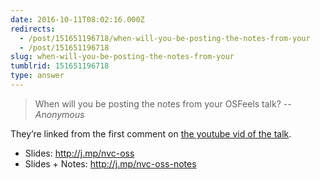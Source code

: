 ```yaml
---
date: 2016-10-11T08:02:16.000Z
redirects:
  - /post/151651196718/when-will-you-be-posting-the-notes-from-your
  - /post/151651196718
slug: when-will-you-be-posting-the-notes-from-your
tumblrid: 151651196718
type: answer
---
```

> When will you be posting the notes from your OSFeels talk?
-- _Anonymous_

<p>They&rsquo;re linked from the first comment on <a href="https://www.youtube.com/watch?v=G5_8u3NA8M8">the youtube vid of the talk</a>.</p>

<ul><li>Slides: <a href="http://j.mp/nvc-oss">http://j.mp/nvc-oss</a></li>
<li>Slides + Notes: <a href="http://j.mp/nvc-oss-notes%EF%BB%BF">http://j.mp/nvc-oss-notes﻿</a></li>
</ul>

